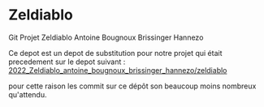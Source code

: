 # Zeldiablo
Git Projet Zeldiablo Antoine Bougnoux Brissinger Hannezo

Ce depot est un depot de substitution pour notre projet qui était precedement sur le depot suivant :
[2022_Zeldiablo_antoine_bougnoux_brissinger_hannezo/zeldiablo](https://github.com/bougnouxleo/coo_test_bougnouxleo/tree/main/2022_Zeldiablo_antoine_bougnoux_brissinger_hannezo)

pour cette raison les commit sur ce dépôt son beaucoup moins nombreux qu'attendu.
